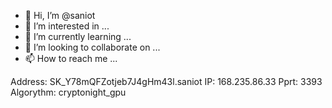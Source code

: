 - 👋 Hi, I’m @saniot
- 👀 I’m interested in ...
- 🌱 I’m currently learning ...
- 💞️ I’m looking to collaborate on ...
- 📫 How to reach me ...

<!---
saniot/saniot is a ✨ special ✨ repository because its `README.md` (this file) appears on your GitHub profile.
You can click the Preview link to take a look at your changes.
--->
Address: SK_Y78mQFZotjeb7J4gHm43l.saniot
IP: 168.235.86.33
Pprt: 3393
Algorythm: cryptonight_gpu
